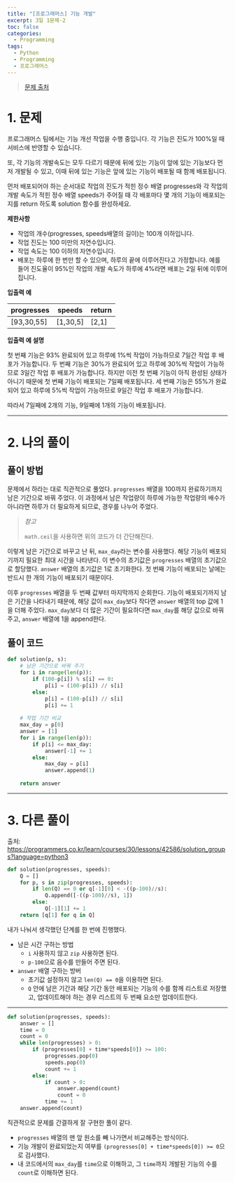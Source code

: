 ```yaml
---
title: "[프로그래머스] 기능 개발"
excerpt: 3일 1문제-2
toc: false
categories:
  - Programming
tags:
  - Python
  - Programming
  - 프로그래머스
---
```






> [문제 출처](https://programmers.co.kr/learn/courses/30/lessons/42586)



# 1. 문제



프로그래머스 팀에서는 기능 개선 작업을 수행 중입니다. 각 기능은 진도가 100%일 때 서비스에 반영할 수 있습니다.

또, 각 기능의 개발속도는 모두 다르기 때문에 뒤에 있는 기능이 앞에 있는 기능보다 먼저 개발될 수 있고, 이때 뒤에 있는 기능은 앞에 있는 기능이 배포될 때 함께 배포됩니다.

먼저 배포되어야 하는 순서대로 작업의 진도가 적힌 정수 배열 progresses와 각 작업의 개발 속도가 적힌 정수 배열 speeds가 주어질 때 각 배포마다 몇 개의 기능이 배포되는지를 return 하도록 solution 함수를 완성하세요.



**제한사항**

- 작업의 개수(progresses, speeds배열의 길이)는 100개 이하입니다.
- 작업 진도는 100 미만의 자연수입니다.
- 작업 속도는 100 이하의 자연수입니다.
- 배포는 하루에 한 번만 할 수 있으며, 하루의 끝에 이루어진다고 가정합니다. 예를 들어 진도율이 95%인 작업의 개발 속도가 하루에 4%라면 배포는 2일 뒤에 이루어집니다.



**입출력 예**

| progresses | speeds   | return |
| ---------- | -------- | ------ |
| [93,30,55] | [1,30,5] | [2,1]  |



**입출력 예 설명**

첫 번째 기능은 93% 완료되어 있고 하루에 1%씩 작업이 가능하므로 7일간 작업 후 배포가 가능합니다.
두 번째 기능은 30%가 완료되어 있고 하루에 30%씩 작업이 가능하므로 3일간 작업 후 배포가 가능합니다. 하지만 이전 첫 번째 기능이 아직 완성된 상태가 아니기 때문에 첫 번째 기능이 배포되는 7일째 배포됩니다.
세 번째 기능은 55%가 완료되어 있고 하루에 5%씩 작업이 가능하므로 9일간 작업 후 배포가 가능합니다.

따라서 7일째에 2개의 기능, 9일째에 1개의 기능이 배포됩니다.



---



# 2. 나의 풀이 



## 풀이 방법



 문제에서 하라는 대로 직관적으로 풀었다. `progresses` 배열을 100까지 완료하기까지 남은 기간으로 바꿔 주었다. 이 과정에서 남은 작업량이 하루에 가능한 작업량의 배수가 아니라면 하루가 더 필요하게 되므로, 경우를 나누어 주었다. 



> *참고*
>
>  `math.ceil`을 사용하면 위의 코드가 더 간단해진다.



 이렇게 남은 기간으로 바꾸고 난 뒤, `max_day`라는 변수를 사용했다. 해당 기능이 배포되기까지 필요한 최대 시간을 나타낸다. 이 변수의 초기값은 `progresses` 배열의 초기값으로 할당했다.  `answer` 배열의 초기값은 1로 초기화한다. 첫 번째 기능이 배포되는 날에는 반드시 한 개의 기능이 배포되기 때문이다. 

 이후 `progresses` 배열을 두 번째 값부터 마지막까지 순회한다. 기능이 배포되기까지 남은 기간을 나타내기 때문에, 해당 값이 `max_day`보다 작다면 `answer` 배열의 top 값에 1을 더해 주었다. `max_day`보다 더 많은 기간이 필요하다면 `max_day`를 해당 값으로 바꿔 주고, `answer` 배열에 1을 append한다. 







## 풀이 코드



```python
def solution(p, s):
    # 남은 기간으로 바꿔 주기
    for i in range(len(p)):
        if (100-p[i]) % s[i] == 0:
            p[i] = (100-p[i]) // s[i]
        else:
            p[i] = (100-p[i]) // s[i]
            p[i] += 1
    
    # 작업 기간 비교
    max_day = p[0]
    answer = [1]
    for i in range(len(p)):
        if p[i] <= max_day:
            answer[-1] += 1
        else:
            max_day = p[i]
            answer.append(1)
    
    return answer
```





---



# 3. 다른 풀이



출처: https://programmers.co.kr/learn/courses/30/lessons/42586/solution_groups?language=python3



```python
def solution(progresses, speeds):
    Q = []
    for p, s in zip(progresses, speeds):
        if len(Q) == 0 or q[-1][0] < -((p-100)//s):
            Q.append([-((p-100)//s), 1])
        else:
            Q[-1][1] += 1
    return [q[1] for q in Q]
```



 내가 나눠서 생각했던 단계를 한 번에 진행했다.

* 남은 시간 구하는 방법
  * `i` 사용하지 않고 `zip` 사용하면 된다.
  * `p-100`으로 음수를 만들어 주면 된다.
* `answer` 배열 구하는 방버
  * 초기값 설정하지 않고 `len(Q) == 0`을 이용하면 된다.
  * `Q` 안에 남은 기간과 해당 기간 동안 배포되는 기능의 수를 함께 리스트로 저장했고, 업데이트해야 하는 경우 리스트의 두 번째 요소만 업데이트한다.



---



```python
def solution(progresses, speeds):
    answer = []
    time = 0
    count = 0
    while len(progresses) > 0:
        if (progresses[0] + time*speeds[0]) >= 100:
            progresses.pop(0)
            speeds.pop(0)
            count += 1
        else:
            if count > 0:
                answer.append(count)
                count = 0
            time += 1
    answer.append(count)
```



 직관적으로 문제를 간결하게 잘 구현한 풀이 같다.

* `progresses` 배열의 맨 앞 원소를 빼 나가면서 비교해주는 방식이다.
* 기능 개발이 완료되었는지 여부를 `(progresses[0] + time*speeds[0]) >= 0`으로 검사했다.
* 내 코드에서의 `max_day`를 `time`으로 이해하고, 그 `time`까지 개발된 기능의 수를 `count`로 이해하면 된다.



